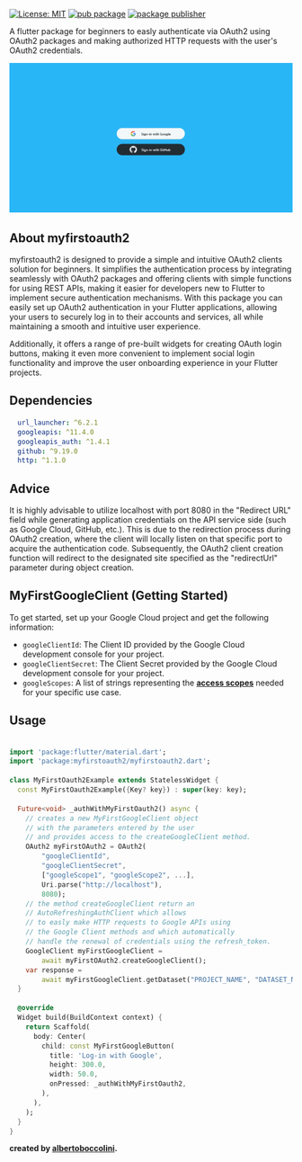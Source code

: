 [![License: MIT](https://img.shields.io/badge/License-MIT-yellow.svg)](https://opensource.org/licenses/MIT) [![pub package](https://img.shields.io/badge/pub-v1.0.1-blue)](https://pub.dev/packages/myfirstoauth2) [![package publisher](https://img.shields.io/badge/publisher-albertoboccolini-blue)](https://pub.dev/packages/myfirstoauth2/publisher)

A flutter package for beginners to easly authenticate via OAuth2 using OAuth2 packages and making authorized HTTP requests with the user's OAuth2 credentials.

![myfirstoauth2image](./images/myfirstoauth2.png)

## About myfirstoauth2

myfirstoauth2 is designed to provide a simple and intuitive OAuth2 clients solution for beginners. It simplifies the authentication process by integrating seamlessly with OAuth2 packages and offering clients with simple functions for using REST APIs, making it easier for developers new to Flutter to implement secure authentication mechanisms. With this package you can easily set up OAuth2 authentication in your Flutter applications, allowing your users to securely log in to their accounts and services, all while maintaining a smooth and intuitive user experience.

Additionally, it offers a range of pre-built widgets for creating OAuth login buttons, making it even more convenient to implement social login functionality and improve the user onboarding experience in your Flutter projects.
## Dependencies

```yaml
  url_launcher: ^6.2.1
  googleapis: ^11.4.0
  googleapis_auth: ^1.4.1
  github: ^9.19.0
  http: ^1.1.0
```
## Advice

It is highly advisable to utilize localhost with port 8080 in the "Redirect URL" field while generating application credentials on the API service side (such as Google Cloud, GitHub, etc.). This is due to the redirection process during OAuth2 creation, where the client will locally listen on that specific port to acquire the authentication code. Subsequently, the OAuth2 client creation function will redirect to the designated site specified as the "redirectUrl" parameter during object creation.
## MyFirstGoogleClient (Getting Started)

To get started, set up your Google Cloud project and get the following information:

- `googleClientId`: The Client ID provided by the Google Cloud development console for your project.
- `googleClientSecret`: The Client Secret provided by the Google Cloud development console for your project.
- `googleScopes`: A list of strings representing the **[access scopes](https://developers.google.com/identity/protocols/oauth2/scopes)** needed for your specific use case.
## Usage

```dart

import 'package:flutter/material.dart';
import 'package:myfirstoauth2/myfirstoauth2.dart';

class MyFirstOauth2Example extends StatelessWidget {
  const MyFirstOauth2Example({Key? key}) : super(key: key);

  Future<void> _authWithMyFirstOauth2() async {
    // creates a new MyFirstGoogleClient object
    // with the parameters entered by the user
    // and provides access to the createGoogleClient method.
    OAuth2 myFirstOAuth2 = OAuth2(
        "googleClientId",
        "googleClientSecret",
        ["googleScope1", "googleScope2", ...],
        Uri.parse("http://localhost"),
        8080);
    // the method createGoogleClient return an
    // AutoRefreshingAuthClient which allows
    // to easly make HTTP requests to Google APIs using
    // the Google Client methods and which automatically
    // handle the renewal of credentials using the refresh_token.
    GoogleClient myFirstGoogleClient =
        await myFirstOAuth2.createGoogleClient();
    var response =
        await myFirstGoogleClient.getDataset("PROJECT_NAME", "DATASET_NAME");
  }

  @override
  Widget build(BuildContext context) {
    return Scaffold(
      body: Center(
        child: const MyFirstGoogleButton(
          title: 'Log-in with Google',
          height: 300.0,
          width: 50.0,
          onPressed: _authWithMyFirstOauth2,
        ),
      ),
    );
  }
}
```

**created by [albertoboccolini](https://github.com/albertoboccolini).**
